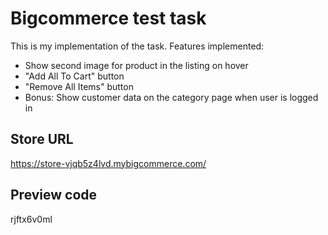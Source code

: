 # Bigcommerce test task

This is my implementation of the task. Features implemented:
* Show second image for product in the listing on hover
* "Add All To Cart" button
* "Remove All Items" button
* Bonus: Show customer data on the category page when user is logged in

## Store URL
https://store-vjqb5z4lvd.mybigcommerce.com/

## Preview code
rjftx6v0ml

